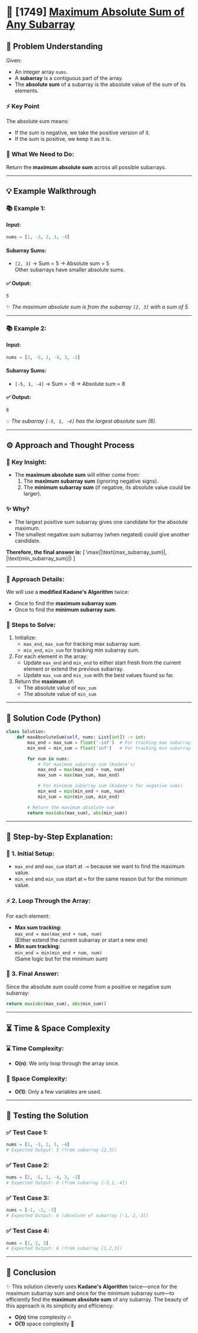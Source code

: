# 🚀 [1749] [Maximum Absolute Sum of Any Subarray](../medium/1749.py)

## 🎯 **Problem Understanding**

Given:

-   An integer array `nums`.
-   A **subarray** is a contiguous part of the array.
-   The **absolute sum** of a subarray is the absolute value of the sum of its elements.

### ⚡ **Key Point**

The absolute sum means:

-   If the sum is negative, we take the positive version of it.
-   If the sum is positive, we keep it as it is.

### 📝 **What We Need to Do:**

Return the **maximum absolute sum** across all possible subarrays.

---

## 💡 **Example Walkthrough**

### 📚 **Example 1:**

#### Input:

```python
nums = [1, -3, 2, 3, -4]
```

#### Subarray Sums:

-   `[2, 3]` → Sum = 5 → Absolute sum = 5  
    Other subarrays have smaller absolute sums.

#### ✅ **Output:**

```
5
```

✨ _The maximum absolute sum is from the subarray `[2, 3]` with a sum of 5._

---

### 📚 **Example 2:**

#### Input:

```python
nums = [2, -5, 1, -4, 3, -2]
```

#### Subarray Sums:

-   `[-5, 1, -4]` → Sum = -8 → Absolute sum = 8

#### ✅ **Output:**

```
8
```

💡 _The subarray `[-5, 1, -4]` has the largest absolute sum (8)._

---

## ⚙️ **Approach and Thought Process**

### 🤔 **Key Insight:**

-   The **maximum absolute sum** will either come from:
    1. The **maximum subarray sum** (ignoring negative signs).
    2. The **minimum subarray sum** (if negative, its absolute value could be larger).

### ✨ **Why?**

-   The largest positive sum subarray gives one candidate for the absolute maximum.
-   The smallest negative sum subarray (when negated) could give another candidate.

**Therefore, the final answer is:**
\[
\max(|\text{max_subarray_sum}|, |\text{min_subarray_sum}|)
\]

---

### 💎 **Approach Details:**

We will use a **modified Kadane's Algorithm** twice:

-   Once to find the **maximum subarray sum**.
-   Once to find the **minimum subarray sum**.

### 🏃 **Steps to Solve:**

1. Initialize:
    - `max_end`, `max_sum` for tracking max subarray sum.
    - `min_end`, `min_sum` for tracking min subarray sum.
2. For each element in the array:
    - Update `max_end` and `min_end` to either start fresh from the current element or extend the previous subarray.
    - Update `max_sum` and `min_sum` with the best values found so far.
3. Return the **maximum** of:
    - The absolute value of `max_sum`
    - The absolute value of `min_sum`

---

## 🚀 **Solution Code (Python)**

```python
class Solution:
    def maxAbsoluteSum(self, nums: List[int]) -> int:
        max_end = max_sum = float('-inf')  # For tracking max subarray sum
        min_end = min_sum = float('inf')   # For tracking min subarray sum

        for num in nums:
            # For maximum subarray sum (Kadane's)
            max_end = max(max_end + num, num)
            max_sum = max(max_sum, max_end)

            # For minimum subarray sum (Kadane's for negative sums)
            min_end = min(min_end + num, num)
            min_sum = min(min_sum, min_end)

        # Return the maximum absolute sum
        return max(abs(max_sum), abs(min_sum))
```

---

## 📝 **Step-by-Step Explanation:**

### 🔄 **1. Initial Setup:**

-   `max_end` and `max_sum` start at `-∞` because we want to find the maximum value.
-   `min_end` and `min_sum` start at `∞` for the same reason but for the minimum value.

### ⚡ **2. Loop Through the Array:**

For each element:

-   **Max sum tracking:**  
    `max_end = max(max_end + num, num)`  
    (Either extend the current subarray or start a new one)
-   **Min sum tracking:**  
    `min_end = min(min_end + num, num)`  
    (Same logic but for the minimum sum)

### 🎯 **3. Final Answer:**

Since the absolute sum could come from a positive or negative sum subarray:

```python
return max(abs(max_sum), abs(min_sum))
```

---

## ⏳ **Time & Space Complexity**

### ⌛ **Time Complexity:**

-   **O(n)**: We only loop through the array once.

### 💾 **Space Complexity:**

-   **O(1)**: Only a few variables are used.

---

## 🧪 **Testing the Solution**

### ✅ **Test Case 1:**

```python
nums = [1, -3, 2, 3, -4]
# Expected Output: 5 (from subarray [2,3])
```

### ✅ **Test Case 2:**

```python
nums = [2, -5, 1, -4, 3, -2]
# Expected Output: 8 (from subarray [-5,1,-4])
```

### ✅ **Test Case 3:**

```python
nums = [-1, -2, -3]
# Expected Output: 6 (absolute of subarray [-1,-2,-3])
```

### ✅ **Test Case 4:**

```python
nums = [1, 2, 3]
# Expected Output: 6 (from subarray [1,2,3])
```

---

## 🌟 **Conclusion**

✨ This solution cleverly uses **Kadane's Algorithm** twice—once for the maximum subarray sum and once for the minimum subarray sum—to efficiently find the **maximum absolute sum** of any subarray. The beauty of this approach is its simplicity and efficiency:

-   **O(n)** time complexity 🔥
-   **O(1)** space complexity 🚀

